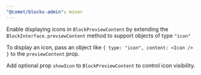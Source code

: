 ```yaml
---
"@comet/blocks-admin": minor
---
```


Enable displaying icons in `BlockPreviewContent` by extending the `BlockInterface.previewContent` method to support objects of type `"icon"`

To display an icon, pass an object like `{ type: "icon", content: <Icon /> }` to the `previewContent` prop.

Add optional prop `showIcon` to `BlockPreviewContent` to control icon visibility.
